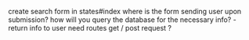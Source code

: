create search form in states#index
where is the form sending user upon submission?
how will you query the database for the necessary info? - return info to user
need routes get / post request ? 

